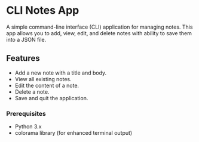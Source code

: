 # CLI Notes App

A simple command-line interface (CLI) application for managing notes. This app allows you to add, view, edit, and delete notes with ability to save them into a JSON file.

## Features

- Add a new note with a title and body.
- View all existing notes.
- Edit the content of a note.
- Delete a note.
- Save and quit the application.

### Prerequisites

- Python 3.x
- colorama library (for enhanced terminal output)

